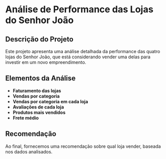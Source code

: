 # Análise de Performance das Lojas do Senhor João

## Descrição do Projeto

Este projeto apresenta uma análise detalhada da performance das quatro lojas do Senhor João, que está considerando vender uma delas para investir em um novo empreendimento.

## Elementos da Análise

- **Faturamento das lojas**
- **Vendas por categoria**
- **Vendas por categoria em cada loja**
- **Avaliações de cada loja**
- **Produtos mais vendidos**
- **Frete médio**

## Recomendação

Ao final, fornecemos uma recomendação sobre qual loja vender, baseada nos dados analisados.
